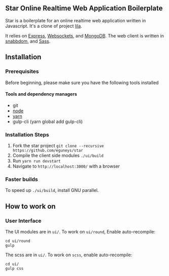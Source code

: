 ## Star Online Realtime Web Application Boilerplate

Star is a boilerplate for an online realtime web application written in Javascript. It's a clone of project [lila](https://github.com/ornicar/lila).

It relies on [Express](https://expressjs.com/), [Websockets](https://github.com/HenningM/express-ws), and [MongoDB](https://mongodb.org/). The web client is written in [snabbdom](https://github.com/snabbdom/snabbdom), and [Sass](https://sass-lang.com/).

## Installation

### Prerequisites

Before beginning, please make sure you have the following tools installed

#### Tools and dependency managers

* git
* [node](https://github.com/nodesource/distributions/blob/master/README.md#installation-instructions)
* [yarn](https://yarnpkg.com/lang/en/docs/install/)
* gulp-cli (yarn global add gulp-cli)

### Installation Steps

1. Fork the star project `git clone --recursive https://github.com/eguneys/star`
2. Compile the client side modules `./ui/build`
3. Run `yarn run devstart`
4. Navigate to `http://localhost:3000/` with a browser

### Faster builds
To speed up `./ui/build`, install GNU parallel.

## How to work on

### User Interface

The UI modules are in `ui/`. To work on `ui/round`, Enable auto-recompile:
```
cd ui/round
gulp
```

The scss are in `ui/`. To work on `scss`, enable auto-recompile:
```
cd ui/
gulp css
```
